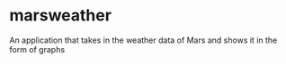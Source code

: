# marsweather
An application that takes in the  weather data of Mars and shows it in the form of graphs
